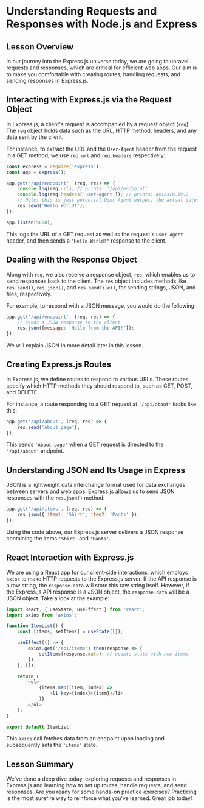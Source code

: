 # Understanding Requests and Responses with Node.js and Express

## Lesson Overview

In our journey into the Express.js universe today, we are going to unravel
requests and responses, which are critical for efficient web apps. Our aim is
to make you comfortable with creating routes, handling requests, and sending
responses in Express.js.

## Interacting with Express.js via the Request Object

In Express.js, a client's request is accompanied by a request object (`req`).
The `req` object holds data such as the URL, HTTP method, headers, and any data
sent by the client.

For instance, to extract the URL and the `User-Agent` header from the request in
a GET method, we use `req.url` and `req.headers` respectively:

```JavaScript
const express = require('express');
const app = express();

app.get('/api/endpoint', (req, res) => {
    console.log(req.url); // prints: '/api/endpoint'
    console.log(req.headers['user-agent']); // prints: axios/0.19.2
    // Note: this is just potential User-Agent output, the actual output depends on your request
    res.send('Hello World!');
});

app.listen(5000);
```

This logs the URL of a GET request as well as the request's `User-Agent` header, 
and then sends a `"Hello World!"` response to the client.

## Dealing with the Response Object
Along with `req`, we also receive a response object, `res`, which enables us to 
send responses back to the client. The `res` object includes methods like `res.send()`, `res.json()`, and `res.sendFile()`, for sending strings, JSON, and files, respectively.

For example, to respond with a JSON message, you would do the following:

```JavaScript
app.get('/api/endpoint', (req, res) => {
    // Sends a JSON response to the client
    res.json({message: 'Hello from the API!'}); 
});
```
We will explain JSON in more detail later in this lesson.

## Creating Express.js Routes
In Express.js, we define routes to respond to various URLs. These routes specify which HTTP methods they should respond to, such as GET, POST, and DELETE.

For instance, a route responding to a GET request at `'/api/about'` looks like this:

```JavaScript
app.get('/api/about', (req, res) => {
    res.send('About page');
});
```

This sends `'About page'` when a GET request is directed to the `'/api/about'` 
endpoint.

## Understanding JSON and Its Usage in Express
JSON is a lightweight data interchange format used for data exchanges between 
servers and web apps. Express.js allows us to send JSON responses with the 
`res.json()` method:

```JavaScript
app.get('/api/items', (req, res) => {
    res.json({ item1: 'Shirt', item2: 'Pants' });
});
```
Using the code above, our Express.js server delivers a JSON response containing 
the items `'Shirt'` and `'Pants'`.

## React Interaction with Express.js
We are using a React app for our client-side interactions, which employs `axios` 
to make HTTP requests to the Express.js server. If the API response is a raw 
string, the `response.data` will store this raw string itself. However, if the 
Express.js API response is a JSON object, the `response.data` will be a JSON 
object. Take a look at the example:

```JavaScript
import React, { useState, useEffect } from 'react';
import axios from 'axios';

function ItemList() {
    const [items, setItems] = useState([]);

    useEffect(() => {
        axios.get('/api/items').then(response => {
            setItems(response.data); // update state with new items
        });
    }, []);

    return (
        <ul>
            {items.map((item, index) => 
                <li key={index}>{item}</li>
            )}
        </ul>
    );
}

export default ItemList;
```

This `axios` call fetches data from an endpoint upon loading and subsequently sets the `'items'` state.

## Lesson Summary
We've done a deep dive today, exploring requests and responses in Express.js and 
learning how to set up routes, handle requests, and send responses. Are you 
ready for some hands-on practice exercises? Practicing is the most surefire way 
to reinforce what you've learned. Great job today!

```
```
